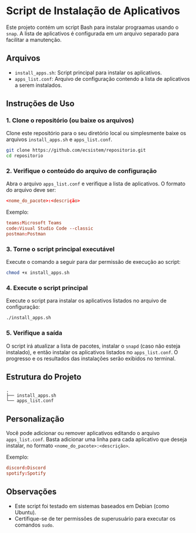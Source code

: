 # Script de Instalação de Aplicativos

Este projeto contém um script Bash para instalar prograamas usando o  `snap`. A lista de aplicativos é configurada em um arquivo separado para facilitar a manutenção.

## Arquivos

- `install_apps.sh`: Script principal para instalar os aplicativos.
- `apps_list.conf`: Arquivo de configuração contendo a lista de aplicativos a serem instalados.

## Instruções de Uso

### 1. Clone o repositório (ou baixe os arquivos)

Clone este repositório para o seu diretório local ou simplesmente baixe os arquivos `install_apps.sh` e `apps_list.conf`.

```bash
git clone https://github.com/ecsistem/repositorio.git
cd repositorio
```

### 2. Verifique o conteúdo do arquivo de configuração

Abra o arquivo `apps_list.conf` e verifique a lista de aplicativos. O formato do arquivo deve ser:

```conf
<nome_do_pacote>:<descrição>
```

Exemplo:

```conf
teams:Microsoft Teams
code:Visual Studio Code --classic
postman:Postman
```

### 3. Torne o script principal executável

Execute o comando a seguir para dar permissão de execução ao script:

```bash
chmod +x install_apps.sh
```

### 4. Execute o script principal

Execute o script para instalar os aplicativos listados no arquivo de configuração:

```bash
./install_apps.sh
```

### 5. Verifique a saída

O script irá atualizar a lista de pacotes, instalar o `snapd` (caso não esteja instalado), e então instalar os aplicativos listados no `apps_list.conf`. O progresso e os resultados das instalações serão exibidos no terminal.

## Estrutura do Projeto

```plaintext
.
├── install_apps.sh
└── apps_list.conf
```

## Personalização

Você pode adicionar ou remover aplicativos editando o arquivo `apps_list.conf`. Basta adicionar uma linha para cada aplicativo que deseja instalar, no formato `<nome_do_pacote>:<descrição>`.

Exemplo:

```conf
discord:Discord
spotify:Spotify
```

## Observações

- Este script foi testado em sistemas baseados em Debian (como Ubuntu).
- Certifique-se de ter permissões de superusuário para executar os comandos `sudo`.
